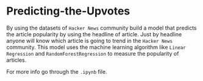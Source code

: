 # Predicting-the-Upvotes

By using the datasets of `Hacker News` community build a model that predicts the article popularity by using the headline of article. Just by headline anyone will know which article is going to trend in the `Hacker News` community. This model uses the machine learning algorithm like `Linear Regression` and `RandomForestRegression` to measure the popularity of articles.

For more info go through the `.ipynb` file.

